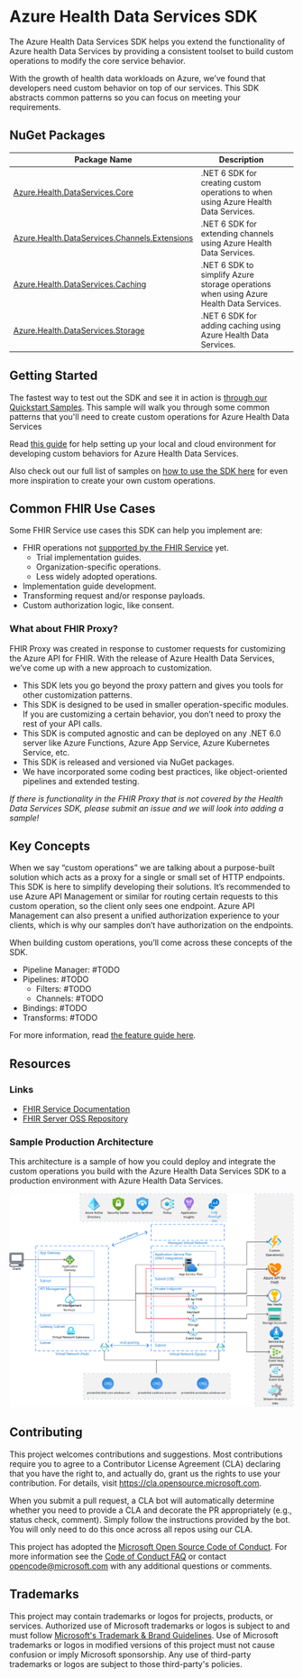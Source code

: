 # Azure Health Data Services SDK

The Azure Health Data Services SDK helps you extend the functionality of Azure health Data Services by providing a consistent toolset to build custom operations to modify the core service behavior.

With the growth of health data workloads on Azure, we’ve found that developers need custom behavior on top of our services. This SDK abstracts common patterns so you can focus on meeting your requirements.

## NuGet Packages

| Package Name | Description | |
| --- | --- | --- |
| [Azure.Health.DataServices.Core](https://www.nuget.org/packages/Microsoft.Health.DataServices.Core/) | .NET 6 SDK for creating custom operations to when using Azure Health Data Services. |
| [Azure.Health.DataServices.Channels.Extensions](https://www.nuget.org/packages/Microsoft.Health.DataServices.Channels.Extensions/) | .NET 6 SDK for extending channels using Azure Health Data Services. |
| [Azure.Health.DataServices.Caching](https://www.nuget.org/packages/Microsoft.Health.DataServices.Caching/) | .NET 6 SDK to simplify Azure storage operations when using Azure Health Data Services. |
| [Azure.Health.DataServices.Storage](https://www.nuget.org/packages/Microsoft.Health.DataServices.Storage/) | .NET 6 SDK for adding caching using Azure Health Data Services. |

## Getting Started

The fastest way to test out the SDK and see it in action is [through our Quickstart Samples](./samples/Quickstart.README.md). This sample will walk you through some common patterns that you'll need to create custom operations for Azure Health Data Services

Read [this guide](./docs/dev_setup.md) for help setting up your local and cloud environment for developing custom behaviors for Azure Health Data Services.

Also check out our full list of samples on [how to use the SDK here](./samples/README.md) for even more inspiration to create your own custom operations.

## Common FHIR Use Cases

Some FHIR Service use cases this SDK can help you implement are:

- FHIR operations not [supported by the FHIR Service](https://docs.microsoft.com/azure/healthcare-apis/fhir/fhir-features-supported#extended-operations) yet.
  - Trial implementation guides.
  - Organization-specific operations.
  - Less widely adopted operations.
- Implementation  guide development.
- Transforming request and/or response payloads.
- Custom authorization logic, like consent.

### What about FHIR Proxy? 

FHIR Proxy was created in response to customer requests for customizing the Azure API for FHIR. With the release of Azure Health Data Services, we’ve come up with a new approach to customization.

- This SDK lets you go beyond the proxy pattern and gives you tools for other customization patterns.
- This SDK is designed to be used in smaller operation-specific modules. If you are customizing a certain behavior, you don’t need to proxy the rest of your API calls.
- This SDK is computed agnostic and can be deployed on any .NET 6.0 server like Azure Functions, Azure App Service, Azure Kubernetes Service, etc.
- This SDK is released and versioned via NuGet packages.
- We have incorporated some coding best practices, like object-oriented pipelines and extended testing.

*If there is functionality in the FHIR Proxy that is not covered by the Health Data Services SDK, please submit an issue and we will look into adding a sample!*

## Key Concepts

When we say “custom operations” we are talking about a purpose-built solution which acts as a proxy for a single or small set of HTTP endpoints. This SDK is here to simplify developing their solutions. It’s recommended to use Azure API Management or similar for routing certain requests to this custom operation, so the client only sees one endpoint. Azure API Management can also present a unified authorization experience to your clients, which is why our samples don’t have authorization on the endpoints. 

When building custom operations, you’ll come across these concepts of the SDK.

- Pipeline Manager: #TODO
- Pipelines: #TODO
  - Filters: #TODO
  - Channels: #TODO
- Bindings: #TODO
- Transforms: #TODO

For more information, read [the feature guide here](./docs/features.md).

## Resources

### Links

- [FHIR Service Documentation](https://docs.microsoft.com/azure/healthcare-apis/fhir/overview)
- [FHIR Server OSS Repository](https://github.com/microsoft/fhir-server)
 
### Sample Production Architecture

This architecture is a sample of how you could deploy and integrate the custom operations you build with the Azure Health Data Services SDK to a production environment with Azure Health Data Services.

![](./docs/images/HealthcareAPIInfastructure.png)

## Contributing

This project welcomes contributions and suggestions.  Most contributions require you to agree to a
Contributor License Agreement (CLA) declaring that you have the right to, and actually do, grant us
the rights to use your contribution. For details, visit https://cla.opensource.microsoft.com.

When you submit a pull request, a CLA bot will automatically determine whether you need to provide
a CLA and decorate the PR appropriately (e.g., status check, comment). Simply follow the instructions
provided by the bot. You will only need to do this once across all repos using our CLA.

This project has adopted the [Microsoft Open Source Code of Conduct](https://opensource.microsoft.com/codeofconduct/).
For more information see the [Code of Conduct FAQ](https://opensource.microsoft.com/codeofconduct/faq/) or
contact [opencode@microsoft.com](mailto:opencode@microsoft.com) with any additional questions or comments.

## Trademarks

This project may contain trademarks or logos for projects, products, or services. Authorized use of Microsoft 
trademarks or logos is subject to and must follow 
[Microsoft's Trademark & Brand Guidelines](https://www.microsoft.com/en-us/legal/intellectualproperty/trademarks/usage/general).
Use of Microsoft trademarks or logos in modified versions of this project must not cause confusion or imply Microsoft sponsorship.
Any use of third-party trademarks or logos are subject to those third-party's policies.
